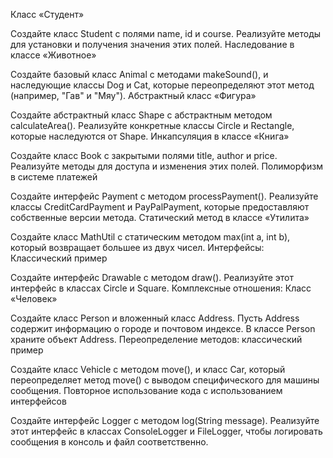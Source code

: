 Класс «Студент»

Создайте класс Student с полями name, id и course. Реализуйте методы для установки и получения значения этих полей.
Наследование в классе «Животное»

Создайте базовый класс Animal с методами makeSound(), и наследующие классы Dog и Cat, которые переопределяют этот метод (например, "Гав" и "Мяу").
Абстрактный класс «Фигура»

Создайте абстрактный класс Shape с абстрактным методом calculateArea(). Реализуйте конкретные классы Circle и Rectangle, которые наследуются от Shape.
Инкапсуляция в классе «Книга»

Создайте класс Book с закрытыми полями title, author и price. Реализуйте методы для доступа и изменения этих полей.
Полиморфизм в системе платежей

Создайте интерфейс Payment с методом processPayment(). Реализуйте классы CreditCardPayment и PayPalPayment, которые предоставляют собственные версии метода.
Статический метод в классе «Утилита»

Создайте класс MathUtil с статическим методом max(int a, int b), который возвращает большее из двух чисел.
Интерфейсы: Классический пример

Создайте интерфейс Drawable с методом draw(). Реализуйте этот интерфейс в классах Circle и Square.
Комплексные отношения: Класс «Человек»

Создайте класс Person и вложенный класс Address. Пусть Address содержит информацию о городе и почтовом индексе. В классе Person храните объект Address.
Переопределение методов: классический пример

Создайте класс Vehicle с методом move(), и класс Car, который переопределяет метод move() с выводом специфического для машины сообщения.
Повторное использование кода с использованием интерфейсов

Создайте интерфейс Logger с методом log(String message). Реализуйте этот интерфейс в классах ConsoleLogger и FileLogger, чтобы логировать сообщения в консоль и файл соответственно.